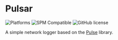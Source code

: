 # Pulsar

![Platforms](https://img.shields.io/badge/platform-iOS-orange.svg?style=flat)
![SPM Compatible](https://img.shields.io/badge/spm-compatible-4BC51D.svg?style=flat)
![GitHub license](https://img.shields.io/badge/license-MIT-blue.svg?style=flat)

A simple network logger based on the [Pulse](https://github.com/kean/Pulse) library.
